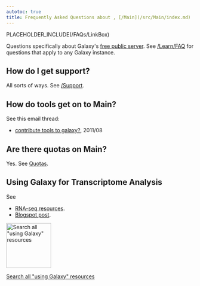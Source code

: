 ```yaml
---
autotoc: true
title: Frequently Asked Questions about , [/Main](/src/Main/index.md)
---
```

PLACEHOLDER_INCLUDE(/FAQs/LinkBox)


 
Questions specifically about Galaxy's [free public server](/Main).  See [/Learn/FAQ](/src/Learn/FAQ/index.md) for questions that apply to any Galaxy instance.


 
## How do I get support?

All sorts of ways.  See [/Support](/src/Support/index.md).

## How do tools get on to Main?

See this email thread:
* [contribute tools to galaxy?](http://dev.list.galaxyproject.org/contribute-tools-to-galaxy-td4141388.html), 2011/08

## Are there quotas on Main?

Yes.  See [Quotas](/Main#quotas).

## Using Galaxy for Transcriptome Analysis

See 
* [RNA-seq resources](https://wiki.galaxyproject.org/Support#Tools_on_the_Main_server:_RNA-seq).
* [Blogspot post](http://kevin-gattaca.blogspot.com/2011/09/faq-howto-do-rna-seq-bioinformatics.html).

<div class='center'>
<a href='http://galaxyproject.org/search/usegalaxy'><img src='/Images/Logos/UseGalaxySearch.png' alt='Search all "using Galaxy" resources' width="120" /></a>

[Search all "using Galaxy" resources](http://galaxyproject.org/search/usegalaxy)
</div>
